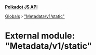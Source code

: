 **[Polkadot JS API](../README.md)**

[Globals](../globals.md) › [&quot;Metadata/v1/static&quot;](_metadata_v1_static_.md)

# External module: "Metadata/v1/static"

